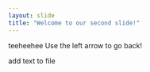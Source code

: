 ```yaml
---
layout: slide
title: "Welcome to our second slide!"
---
```

teeheehee
Use the left arrow to go back!

add text to file
